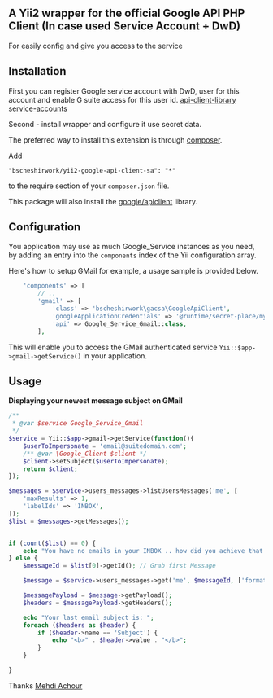 A Yii2 wrapper for the official Google API PHP Client (In case used Service Account + DwD)
------------

For easily config and give you access to the service

Installation
------------

First you can register Google service account with DwD, user for this account and enable G suite access for this user id.
[api-client-library service-accounts](https://developers.google.com/api-client-library/php/auth/service-accounts)

Second - install wrapper and configure it use secret data.



The preferred way to install this extension is through [composer](http://getcomposer.org/download/).

Add

```
"bscheshirwork/yii2-google-api-client-sa": "*"
```

to the require section of your `composer.json` file.

This package will also install the [google/apiclient](http://github.com/google/apiclient) library.

Configuration
-------------

You application may use as much Google_Service instances as you need, by adding an entry into the `components` index of the Yii configuration array.

Here's how to setup GMail for example, a usage sample is provided below.

```php
    'components' => [
        // ..
        'gmail' => [
            'class' => 'bscheshirwork\gacsa\GoogleApiClient',
            'googleApplicationCredentials' => '@runtime/secret-place/myprojectname-privatekeyshortdigits.json',
            'api' => Google_Service_Gmail::class,
        ],
```

This will enable you to access the GMail authenticated service `Yii::$app->gmail->getService()` in your application.

Usage
-----

**Displaying your newest message subject on GMail**

```php
/**
 * @var $service Google_Service_Gmail
 */
$service = Yii::$app->gmail->getService(function(){
    $userToImpersonate = 'email@suitedomain.com';
    /** @var \Google_Client $client */
    $client->setSubject($userToImpersonate);
    return $client;
});

$messages = $service->users_messages->listUsersMessages('me', [
    'maxResults' => 1,
    'labelIds' => 'INBOX',
]);
$list = $messages->getMessages();


if (count($list) == 0) {
    echo "You have no emails in your INBOX .. how did you achieve that ??";
} else {
    $messageId = $list[0]->getId(); // Grab first Message

    $message = $service->users_messages->get('me', $messageId, ['format' => 'full']);

    $messagePayload = $message->getPayload();
    $headers = $messagePayload->getHeaders();

    echo "Your last email subject is: ";
    foreach ($headers as $header) {
        if ($header->name == 'Subject') {
            echo "<b>" . $header->value . "</b>";
        }
    }

}
```

Thanks [Mehdi Achour](https://github.com/machour/yii2-google-apiclient)
